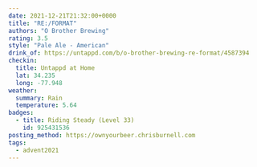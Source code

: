 ```yaml
---
date: 2021-12-21T21:32:00+0000
title: "RE:/FORMAT"
authors: "O Brother Brewing"
rating: 3.5
style: "Pale Ale - American"
drink_of: https://untappd.com/b/o-brother-brewing-re-format/4587394
checkin:
  title: Untappd at Home
  lat: 34.235
  long: -77.948
weather:
  summary: Rain
  temperature: 5.64
badges:
  - title: Riding Steady (Level 33)
    id: 925431536
posting_method: https://ownyourbeer.chrisburnell.com
tags:
  - advent2021
---
```

